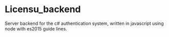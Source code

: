 # Licensu_backend
Server backend for the c# authentication system, written in javascript using node with es2015 guide lines.